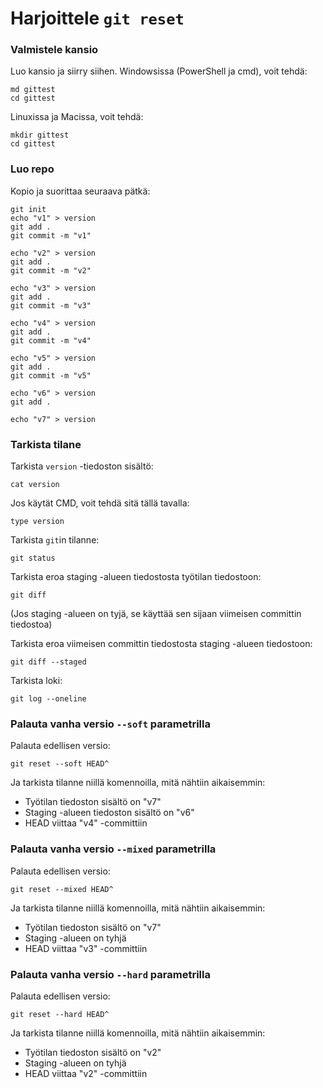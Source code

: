 # Harjoittele `git reset`

### Valmistele kansio

Luo kansio ja siirry siihen.
Windowsissa (PowerShell ja cmd), voit tehdä:
```
md gittest
cd gittest
```
Linuxissa ja Macissa, voit tehdä:
```
mkdir gittest
cd gittest
```

### Luo repo

Kopio ja suorittaa seuraava pätkä:
```
git init
echo "v1" > version
git add .
git commit -m "v1"

echo "v2" > version
git add .
git commit -m "v2"

echo "v3" > version
git add .
git commit -m "v3"

echo "v4" > version
git add .
git commit -m "v4"

echo "v5" > version
git add .
git commit -m "v5"

echo "v6" > version
git add .

echo "v7" > version
```

### Tarkista tilane

Tarkista `version` -tiedoston sisältö:
```
cat version
```
Jos käytät CMD, voit tehdä sitä tällä tavalla:
```
type version
```

Tarkista `git`in tilanne:
```
git status
```

Tarkista eroa staging -alueen tiedostosta työtilan tiedostoon:
```
git diff
```
(Jos staging -alueen on tyjä, se käyttää sen sijaan viimeisen committin tiedostoa)

Tarkista eroa viimeisen committin tiedostosta staging -alueen tiedostoon:
```
git diff --staged
```

Tarkista loki:
```
git log --oneline
```

### Palauta vanha versio `--soft` parametrilla

Palauta edellisen versio:
```
git reset --soft HEAD^
```

Ja tarkista tilanne niillä komennoilla, mitä nähtiin aikaisemmin:
- Työtilan tiedoston sisältö on "v7"
- Staging -alueen tiedoston sisältö on "v6"
- HEAD viittaa "v4" -committiin

### Palauta vanha versio `--mixed` parametrilla

Palauta edellisen versio:
```
git reset --mixed HEAD^
```

Ja tarkista tilanne niillä komennoilla, mitä nähtiin aikaisemmin:
- Työtilan tiedoston sisältö on "v7"
- Staging -alueen on tyhjä
- HEAD viittaa "v3" -committiin

### Palauta vanha versio `--hard` parametrilla

Palauta edellisen versio:
```
git reset --hard HEAD^
```

Ja tarkista tilanne niillä komennoilla, mitä nähtiin aikaisemmin:
- Työtilan tiedoston sisältö on "v2"
- Staging -alueen on tyhjä
- HEAD viittaa "v2" -committiin
